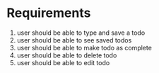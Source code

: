 # Requirements
1. user should be able to type and save a todo
2. user should be able to see saved todos
3. user should be able to make todo as complete
4. user should be able to delete todo
5. user should be able to edit todo